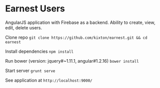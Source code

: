 # Earnest Users
AngularJS application with Firebase as a backend. Ability to create, view, edit, delete users.

Clone repo `git clone https://github.com/kixton/earnest.git && cd earnest`

Install dependencies `npm install`

Run bower (version: jquery#~1.11.1, angular#1.2.16) `bower install`

Start server `grunt serve`

See application at `http://localhost:9000/`
